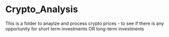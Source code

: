 # Crypto_Analysis

This is a folder to anaylze and process crypto prices - to see if there is any opportunity for short term investments OR long-term investments